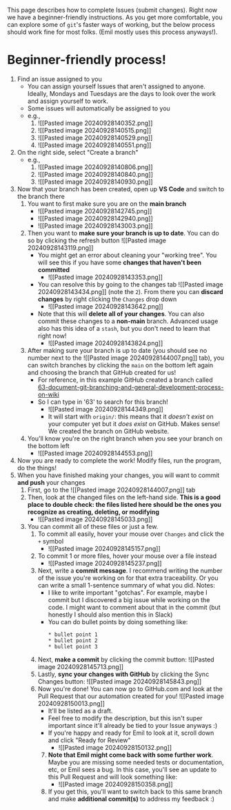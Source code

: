 This page describes how to complete Issues (submit changes). Right now we have a beginner-friendly instructions. As you get more comfortable, you can explore some of `git`'s faster ways of working, but the below process should work fine for most folks. (Emil mostly uses this process anyways!).

# Beginner-friendly process!
1. Find an issue assigned to you
	* You can assign yourself Issues that aren't assigned to anyone. Ideally, Mondays and Tuesdays are the days to look over the work and assign yourself to work.
	* Some issues will automatically be assigned to you
	* e.g.,
		1. ![[Pasted image 20240928140352.png]]
		2. ![[Pasted image 20240928140515.png]]
		3. ![[Pasted image 20240928140529.png]]
		4. ![[Pasted image 20240928140551.png]]
2. On the right side, select "Create a branch"
	* e.g.,
		1. ![[Pasted image 20240928140806.png]]
		2. ![[Pasted image 20240928140840.png]]
		3. ![[Pasted image 20240928140930.png]]
3. Now that your branch has been created, open up **VS Code** and switch to the branch there
	1. You want to first make sure you are on the **main branch**
		* ![[Pasted image 20240928142745.png]]
		* ![[Pasted image 20240928142940.png]]
		* ![[Pasted image 20240928143003.png]]
	2. Then you want to **make sure your branch is up to date**. You can do so by clicking the refresh button ![[Pasted image 20240928143119.png]]
		* You might get an error about cleaning your "working tree". You will see this if you have some **changes that haven't been committed**
			* ![[Pasted image 20240928143353.png]]
		* You can resolve this by going to the changes tab ![[Pasted image 20240928143434.png]] (note the `2`). From there you can **discard changes** by right clicking the `Changes` drop down
			* ![[Pasted image 20240928143642.png]]
		* Note that this will **delete all of your changes**. You can also commit these changes to a **non-main** branch. Advanced usage also has this idea of a `stash`, but you don't need to learn that right now!
			* ![[Pasted image 20240928143824.png]]
	3. After making sure your branch is up to date (you should see no number next to the ![[Pasted image 20240928144007.png]] tab), you can switch branches by clicking the `main` on the bottom left again and choosing the branch that GitHub created for us!
		* For reference, in this example GitHub created a branch called [63-document-git-branching-and-general-development-process-on-wiki](https://github.com/ehharvey/lms-2024/tree/63-document-git-branching-and-general-development-process-on-wiki)
		* So I can type in '63' to search for this branch!
			* ![[Pasted image 20240928144349.png]]
			* It will start with `origin/`: this means that it *doesn't exist* on your computer yet but it *does exist* on GitHub. Makes sense! We created the branch on GitHub website.
	4. You'll know you're on the right branch when you see your branch on the bottom left
		* ![[Pasted image 20240928144553.png]]
4. Now you are ready to complete the work! Modify files, run the program, do the things!
5. When you have finished making your changes, you will want to commit **and push** your changes
	1. First, go to the ![[Pasted image 20240928144007.png]] tab
	2. Then, look at the changed files on the left-hand side. **This is a good place to double check: the files listed here should be the ones you recognize as creating, deleting, or modifying**
		* ![[Pasted image 20240928145033.png]]
	3. You can commit all of these files or just a few.
		1. To commit all easily, hover your mouse over `Changes` and click the `+` symbol
			* ![[Pasted image 20240928145157.png]]
		2. To commit 1 or more files, hover your mouse over a file instead
			* ![[Pasted image 20240928145237.png]]
		3. Next, write a **commit message**. I recommend writing the number of the issue you're working on for that extra traceability. Or you can write a small 1-sentence summary of what you did. Notes:
			* I like to write important "gotchas". For example, maybe I commit but I discovered a big issue while working on the code. I might want to comment about that in the commit (but honestly I should also mention this in Slack)
			* You can do bullet points by doing something like:
			  ```
			  * bullet point 1
			  * bullet point 2
			  * bullet point 3
			   ```
		4. Next, **make a commit** by clicking the commit button: ![[Pasted image 20240928145713.png]]
		5. Lastly, **sync your changes with GitHub** by clicking the Sync Changes button: ![[Pasted image 20240928145843.png]]
		6. Now you're done! You can now go to GitHub.com and look at the Pull Request that our automation created for you! ![[Pasted image 20240928150013.png]]
			* It'll be listed as a draft.
			* Feel free to modify the description, but this isn't super important since it'll already be tied to your Issue anyways :)
			* If you're happy and ready for Emil to look at it, scroll down and click "Ready for Review"
				* ![[Pasted image 20240928150132.png]]
			7. **Note that Emil might come back with some further work**. Maybe you are missing some needed tests or documentation, etc, or Emil sees a bug. In this case, you'll see an update to this Pull Request and will look something like:
				* ![[Pasted image 20240928150358.png]]
			8. If you get this, you'll want to switch back to this same branch and make **additional commit(s)** to address my feedback :)
		   